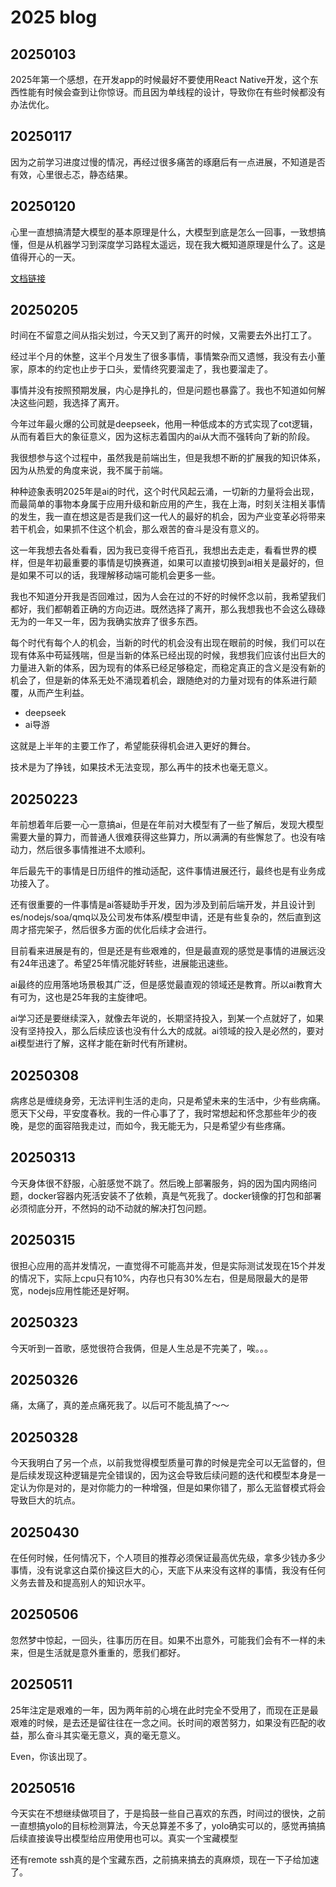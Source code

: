 # 2025 blog

## 20250103

2025年第一个感想，在开发app的时候最好不要使用React Native开发，这个东西性能有时候会查到让你惊讶。而且因为单线程的设计，导致你在有些时候都没有办法优化。

## 20250117

因为之前学习进度过慢的情况，再经过很多痛苦的琢磨后有一点进展，不知道是否有效，心里很忐忑，静态结果。

## 20250120

心里一直想搞清楚大模型的基本原理是什么，大模型到底是怎么一回事，一致想搞懂，但是从机器学习到深度学习路程太遥远，现在我大概知道原理是什么了。这是值得开心的一天。

[文档链接](https://hao-yiwen.github.io/yiwen-blog-website/docs/ai/transformer)

## 20250205

时间在不留意之间从指尖划过，今天又到了离开的时候，又需要去外出打工了。

经过半个月的休整，这半个月发生了很多事情，事情繁杂而又遗憾，我没有去小董家，原本的约定也止步于口头，爱情终究要溜走了，我也要溜走了。

事情并没有按照预期发展，内心是挣扎的，但是问题也暴露了。我也不知道如何解决这些问题，我选择了离开。

今年过年最火爆的公司就是deepseek，他用一种低成本的方式实现了cot逻辑，从而有着巨大的象征意义，因为这标志着国内的ai从大而不强转向了新的阶段。

我很想参与这个过程中，虽然我是前端出生，但是我想不断的扩展我的知识体系，因为从热爱的角度来说，我不属于前端。

种种迹象表明2025年是ai的时代，这个时代风起云涌，一切新的力量将会出现，而最简单的事物本身属于应用升级和新应用的产生，我在上海，时刻关注相关事情的发生，我一直在想这是否是我们这一代人的最好的机会，因为产业变革必将带来若干机会，如果抓不住这个机会，那么艰苦的奋斗是没有意义的。

这一年我想去各处看看，因为我已变得千疮百孔，我想出去走走，看看世界的模样，但是年初最重要的事情是切换赛道，如果可以直接切换到ai相关是最好的，但是如果不可以的话，我理解移动端可能机会更多一些。

我也不知道分开我是否回难过，因为人会在过的不好的时候怀念以前，我希望我们都好，我们都朝着正确的方向迈进。既然选择了离开，那么我想我也不会这么碌碌无为的一年又一年，因为我确实放弃了很多东西。

每个时代有每个人的机会，当新的时代的机会没有出现在眼前的时候，我们可以在现有体系中苟延残喘，但是当新的体系已经出现的时候，我想我们应该付出巨大的力量进入新的体系，因为现有的体系已经足够稳定，而稳定真正的含义是没有新的机会了，但是新的体系无处不涌现着机会，跟随绝对的力量对现有的体系进行颠覆，从而产生利益。


- deepseek
- ai导游

这就是上半年的主要工作了，希望能获得机会进入更好的舞台。

技术是为了挣钱，如果技术无法变现，那么再牛的技术也毫无意义。

## 20250223

年前想着年后要一心一意搞ai，但是在年前对大模型有了一些了解后，发现大模型需要大量的算力，而普通人很难获得这些算力，所以满满的有些懈怠了。也没有啥动力，然后很多事情推进不太顺利。

年后最先干的事情是日历组件的推动适配，这件事情进展还行，最终也是有业务成功接入了。

还有很重要的一件事情是ai答疑助手开发，因为涉及到前后端开发，并且设计到es/nodejs/soa/qmq以及公司发布体系/模型申请，还是有些复杂的，然后直到这周才搭完架子，然后很多方面的优化后续才会进行。

目前看来进展是有的，但是还是有些艰难的，但是最直观的感觉是事情的进展远没有24年迅速了。希望25年情况能好转些，进展能迅速些。

ai最终的应用落地场景极其广泛，但是感觉最直观的领域还是教育。所以ai教育大有可为，这也是25年我的主旋律吧。

ai学习还是要继续深入，就像去年说的，长期坚持投入，到某一个点就好了，如果没有坚持投入，那么后续应该也没有什么大的成就。ai领域的投入是必然的，要对ai模型进行了解，这样才能在新时代有所建树。

## 20250308

病疼总是缠绕身旁，无法评判生活的走向，只是希望未来的生活中，少有些病痛。愿天下父母，平安度春秋。我的一件心事了了，我时常想起和怀念那些年少的夜晚，是您的面容陪我走过，而如今，我无能无为，只是希望少有些疼痛。

## 20250313

今天身体很不舒服，心脏感觉不跳了。然后晚上部署服务，妈的因为国内网络问题，docker容器内死活安装不了依赖，真是气死我了。docker镜像的打包和部署必须彻底分开，不然妈的动不动就的解决打包问题。

## 20250315

很担心应用的高并发情况，一直觉得不可能高并发，但是实际测试发现在15个并发的情况下，实际上cpu只有10%，内存也只有30%左右，但是局限最大的是带宽，nodejs应用性能还是好啊。

## 20250323

今天听到一首歌，感觉很符合我俩，但是人生总是不完美了，唉。。。

## 20250326

痛，太痛了，真的差点痛死我了。以后可不能乱搞了～～

## 20250328

今天我明白了另一个点，以前我觉得模型质量可靠的时候是完全可以无监督的，但是后续发现这种逻辑是完全错误的，因为这会导致后续问题的迭代和模型本身是一定认为你是对的，是对你能力的一种增强，但是如果你错了，那么无监督模式将会导致巨大的坑点。

## 20250430

在任何时候，任何情况下，个人项目的推荐必须保证最高优先级，拿多少钱办多少事情，没有说拿这白菜价操这巨大的心，天底下从来没有这样的事情，我没有任何义务去普及和提高别人的知识水平。

## 20250506

忽然梦中惊起，一回头，往事历历在目。如果不出意外，可能我们会有不一样的未来，但是生活就是意外重重的，愿我们都好。

## 20250511

25年注定是艰难的一年，因为两年前的心境在此时完全不受用了，而现在正是最艰难的时候，是去还是留往往在一念之间。长时间的艰苦努力，如果没有匹配的收益，那么奋斗其实毫无意义，真的毫无意义。

Even，你该出现了。

## 20250516

今天实在不想继续做项目了，于是捣鼓一些自己喜欢的东西，时间过的很快，之前一直想搞yolo的目标检测算法，今天总算差不多了，yolo确实可以的，感觉再搞搞后续直接诶导出模型给应用使用也可以。真实一个宝藏模型

还有remote ssh真的是个宝藏东西，之前搞来搞去的真麻烦，现在一下子给加速了。